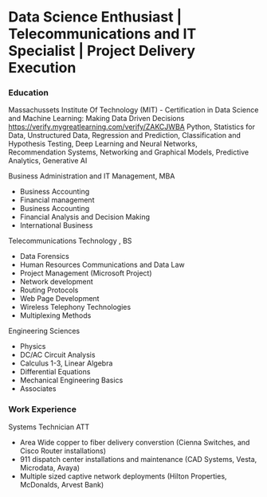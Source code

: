 # Data Science Enthusiast | Telecommunications and IT Specialist | Project Delivery Execution

### Education
Massachussets Institute Of Technology (MIT) - Certification in Data Science and Machine Learning:  Making Data Driven Decisions 
    https://verify.mygreatlearning.com/verify/ZAKCJWBA
    Python, Statistics for Data, Unstructured Data, Regression and Prediction, Classification and Hypothesis Testing, Deep Learning and Neural Networks,     
    Recommendation Systems, Networking and Graphical Models, Predictive Analytics, Generative AI
    
Business Administration and IT Management, MBA
  * Business Accounting
  * Financial management
  * Business Accounting
  * Financial Analysis and Decision Making
  * International Business 

Telecommunications Technology , BS
  * Data Forensics
  * Human Resources Communications and Data Law
  * Project Management (Microsoft Project)
  * Network development
  * Routing Protocols
  * Web Page Development
  * Wireless Telephony Technologies
  * Multiplexing Methods

Engineering Sciences 
  * Physics
  * DC/AC Circuit Analysis
  * Calculus 1-3, Linear Algebra
  * Differential Equations
  * Mechanical Engineering Basics
  * Associates

### Work Experience
Systems Technician ATT
- Area Wide copper to fiber delivery converstion (Cienna Switches, and Cisco Router installations)
- 911 dispatch center installations and maintenance (CAD Systems, Vesta, Microdata, Avaya)
- Multiple sized captive network deployments (Hilton Properties, McDonalds, Arvest Bank)
